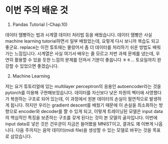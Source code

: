 # 이번 주의 배운 것

1. Pandas Tutorial (-Chap.10)

데이터 땜빵하는 법과 시계열 데이터 처리법 등을 배웠습니다. 데이터 땜빵은 사실 machine learning tutorial하면서 일부 배웠었는데, 요렇게 다시 보니까 복습도 되고 좋군요. replace는 이전 튜토때는 몰랐어서 좀 더 데이터를 처리하기 쉬운 방법도 배워가는 느낌입니다. 시계열은 사실 여기서 배우는 줄 모르고 저번 과제 문제를 냈는데, 우연히 활용할 수 있을 듯한 느낌의 문제를 던져서 기분이 좋읍니다 ㅎㅎ... 토요일까지 완강할 수 있었으면 좋겠습니다.

2. Machine Learning

저는 요거 튜토리얼에 있는 multilayer perceptron의 응용인 autoencoder라는 것을 pytorch를 이용해 구현해보았습니다. 데이터를 자신보다 낮은 차원의 벡터에 사영했다가 복원하는 구조로 되어 있는데, 이 과정에서 원본 데이터의 손실이 필연적으로 발생하게 됩니다. 하지만 우리는 gradient descent를 배웠기 때문에 이 손실을 최소화하는 방향으로 encoder와 decoder를 짤 수 있게 되고, 이렇게 트레이닝된 모델은 input data의 핵심적인 특징을 보존하는 구조를 갖게 된다는 것이 본 모델의 골자입니다. 이번에 input data로 넣은 것은 건우쿤이 지금은 들어봤을 MNIST이고, 결과도 꽤 이쁘게 나옵니다. 다음 주까지는 음악 데이터(midi file)을 생성할 수 있는 모델로 바꾸는 것을 목표로 삼았습니다.
